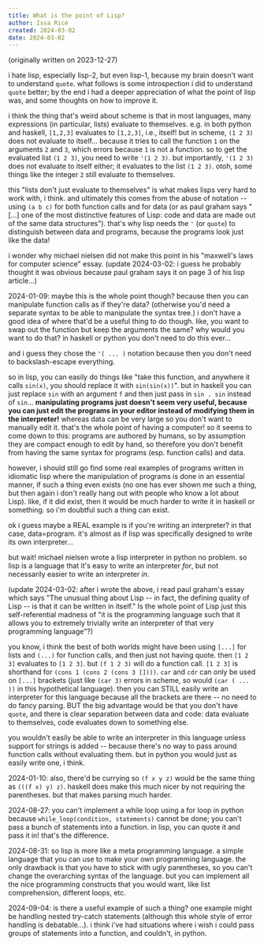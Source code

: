 ```yaml
---
title: What is the point of Lisp?
author: Issa Rice
created: 2024-03-02
date: 2024-03-02
---
```


(originally written on 2023-12-27)

i hate lisp, especially lisp-2, but even lisp-1, because my brain doesn't want to understand `quote`. what follows is some introspection i did to understand `quote` better; by the end i had a deeper appreciation of what the point of lisp was, and some thoughts on how to improve it.

i think the thing that's weird about scheme is that in most languages, many expressions (in particular, lists) evaluate to themselves. e.g. in both python and haskell, `[1,2,3]` evaluates to `[1,2,3]`, i.e., itself! but in scheme, `(1 2 3)` does not evaluate to itself... because it tries to call the function `1` on the arguments `2` and `3`, which errors because `1` is not a function. so to get the evaluated list `(1 2 3)`, you need to write `'(1 2 3)`. but importantly, `'(1 2 3)` does not evaluate to itself either; it evaluates to the list `(1 2 3)`. otoh, some things like the integer `2` still evaluate to themselves.

this "lists don't just evaluate to themselves" is what makes lisps very hard to work with, i think. and ultimately this comes from the abuse of notation -- using `(a b c)` for both function calls and for data (or as paul graham says "\[...] one of the most distinctive features of Lisp: code and data are made out of the same data structures"). that's why lisp needs the `'` (or `quote`) to distinguish between data and programs, because the programs look just like the data!

i wonder why michael nielsen did not make this point in his "maxwell's laws for computer science" essay. (update 2024-03-02: i guess he probably thought it was obvious because paul graham says it on page 3 of his lisp article...)

2024-01-09: maybe this is the whole point though? because then you can manipulate function calls as if they're data? (otherwise you'd need a separate syntax to be able to manipulate the syntax tree.) i don't have a good idea of where that'd be a useful thing to do though. like, you want to swap out the function but keep the arguments the same? why would you want to do that? in haskell or python you don't need to do this ever...

and i guess they chose the `'( ... )` notation because then you don't need to backslash-escape everything.

so in lisp, you can easily do things like "take this function, and anywhere it calls `sin(x)`, you should replace it with `sin(sin(x))`". but in haskell you can just replace `sin` with an argument `f` and then just pass in `sin . sin` instead of `sin`... **manipulating programs just doesn't seem very useful, because you can just edit the programs in your editor instead of modifying them in the interpreter!** whereas data can be very large so you don't want to manually edit it. that's the whole point of having a computer! so it seems to come down to this: programs are authored by humans, so by assumption they are compact enough to edit by hand, so therefore you don't benefit from having the same syntax for programs (esp. function calls) and data.

however, i should still go find some real examples of programs written in idiomatic lisp where the manipulation of programs is done in an essential manner, if such a thing even exists (no one has ever shown me such a thing, but then again i don't really hang out with people who know a lot about Lisp). like, if it did exist, then it would be much harder to write it in haskell or something. so i'm doubtful such a thing can exist.

ok i guess maybe a REAL example is if you're writing an interpreter? in that case, data=program. it's almost as if lisp was specifically designed to write its own interpreter...

but wait! michael nielsen wrote a lisp interpreter in python no problem. so lisp is a language that it's easy to write an interpreter _for_, but not necessarily easier to write an interpreter _in_.

(update 2024-03-02: after i wrote the above, i read paul graham's essay which says "The unusual thing about Lisp -- in fact, the defining quality of Lisp -- is that it can be written in itself." Is the whole point of Lisp just this self-referential madness of "it is the programming language such that it allows you to extremely trivially write an interpreter of that very programming language"?)

you know, i think the best of both worlds might have been using `[...]` for lists and `(...)` for function calls, and then just not having quote. then `[1 2 3]` evaluates to `[1 2 3]`. but `(f 1 2 3)` will do a function call. `[1 2 3]` is shorthand for `(cons 1 (cons 2 (cons 3 [])))`. `car` and `cdr` can only be used on `[...]` brackets (just like `(car 3)` errors in scheme, so would `(car ( ... ))` in this hypothetical language). then you can STILL easily write an interpreter for this language because all the brackets are there -- no need to do fancy parsing. BUT the big advantage would be that you don't have `quote`, and there is clear separation between data and code: data evaluate to themselves, code evaluates down to something else.

you wouldn't easily be able to write an interpreter in this language unless support for strings is added -- because there's no way to pass around function calls without evaluating them. but in python you would just as easily write one, i think.

2024-01-10: also, there'd be currying so `(f x y z)` would be the same thing as `(((f x) y) z)`. haskell does make this much nicer by not requiring the parentheses. but that makes parsing much harder.

2024-08-27: you can't implement a while loop using a for loop in python because `while_loop(condition, statements)` cannot be done; you can't pass a bunch of statements into a function. in lisp, you can quote it and pass it in! that's the difference.

2024-08-31: so lisp is more like a meta programming language. a simple language that you can use to make your own programming language. the only drawback is that you have to stick with ugly parentheses, so you can't change the overarching syntax of the language. but you can implement all the nice programming constructs that you would want, like list comprehension, different loops, etc.

2024-09-04: is there a useful example of such a thing? one example might be handling nested try-catch statements (although this whole style of error handling is debatable...). i think i've had situations where i wish i could pass groups of statements into a function, and couldn't, in python.